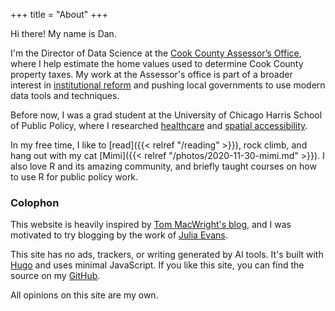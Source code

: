 +++
title = "About"
+++

Hi there! My name is Dan.

I'm the Director of Data Science at the [Cook County Assessor’s Office](https://github.com/ccao-data), where I help estimate the home values used to determine Cook County property taxes. My work at the Assessor's office is part of a broader interest in [institutional reform](https://www.chicagotribune.com/investigations/ct-chicago-tribune-tax-divide-investigation-recap--20200921-7fjt4guj2zexhpauih2tnaccf4-story.html) and pushing local governments to use modern data tools and techniques.

Before now, I was a grad student at the University of Chicago Harris School of Public Policy, where I researched [healthcare](https://sno.ws/rural-docs) and [spatial accessibility](https://doi.org/10.1080/24694452.2019.1629870).

In my free time, I like to [read]({{< relref "/reading" >}}), rock climb, and hang out with my cat [Mimi]({{< relref "/photos/2020-11-30-mimi.md" >}}). I also love R and its amazing community, and briefly taught courses on how to use R for public policy work.

### Colophon

This website is heavily inspired by [Tom MacWright's blog](https://macwright.com/), and I was motivated to try blogging by the work of [Julia Evans](https://jvns.ca/blog/2023/06/05/some-blogging-myths/).

This site has no ads, trackers, or writing generated by AI tools. It's built with [Hugo](https://gohugo.io) and uses minimal JavaScript. If you like this site, you can find the source on my [GitHub](https://github.com/dfsnow/sno.ws).

All opinions on this site are my own.

